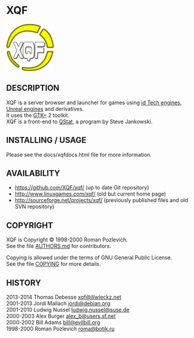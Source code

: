 XQF
===

![XQF logo](pixmaps/xqf.png)

DESCRIPTION
-----------

XQF is a server browser and launcher for games using [id Tech engines](http://en.wikipedia.org/wiki/Id_Tech), [Unreal engines](http://en.wikipedia.org/wiki/Unreal_Engine) and derivatives.  
It uses the [GTK+](http://www.gtk.org/) 2 toolkit.  
XQF is a front-end to [QStat](http://qstat.sourceforge.net/), a program by Steve Jankowski.


INSTALLING / USAGE
------------------

Please see the docs/xqfdocs.html file for more information.


AVAILABILITY
------------

* https://github.com/XQF/xqf/ (up to date Git repository)
* http://www.linuxgames.com/xqf/ (old but current home page)
* http://sourceforge.net/projects/xqf/ (previously published files and old SVN repository)


COPYRIGHT
---------

XQF is Copyright © 1998-2000 Roman Pozlevich.  
See the file [AUTHORS.md](AUTHORS.md) for contributors.

Copying is allowed under the terms of GNU General Public License.  
See the file [COPYING](COPYING) for more details.


HISTORY
-------

2013-2014 Thomas Debesse <xqf@illwieckz.net>  
2001-2013 Jordi Mallach <jordi@debian.org>  
2001-2010 Ludwig Nussel <ludwig.nussel@suse.de>  
2000-2003 Alex Burger <alex_b@users.sf.net>  
2000-2002 Bill Adams <bill@evilbill.org>  
1998-2000 Roman Pozlevich <roma@botik.ru>
